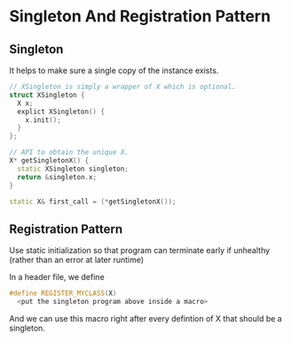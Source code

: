 # Singleton And Registration Pattern

## Singleton
It helps to make sure a single copy of the instance exists.

```cc
// XSingleton is simply a wrapper of X which is optional.
struct XSingleton {
  X x;
  explict XSingleton() {
    x.init();
  }
};

// API to obtain the unique X.
X* getSingletonX() {
  static XSingleton singleton;
  return &singleton.x;
}

static X& first_call = (*getSingletonX());
```

## Registration Pattern
Use static initialization so that program can terminate early if unhealthy (rather than an error at later runtime)

In a header file, we define
```cc
#define REGISTER_MYCLASS(X)
  <put the singleton program above inside a macro>
```

And we can use this macro right after every defintion of X that should be a singleton.
